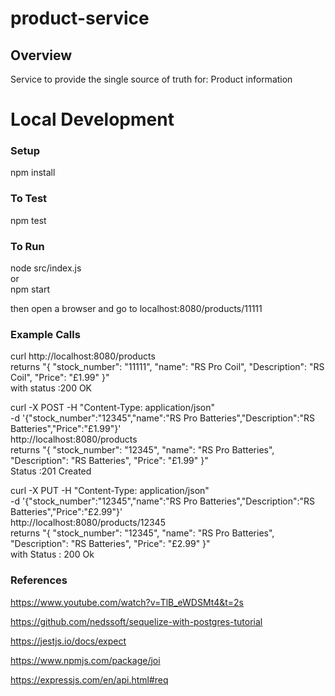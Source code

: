 # product-service

## Overview

Service to provide the single source of truth for:
Product information

# Local Development

### Setup
npm install

### To Test
npm test

### To Run
node src/index.js \
or \
npm start

then open a browser and go to localhost:8080/products/11111

### Example Calls
curl http://localhost:8080/products \
    returns "{
    "stock_number": "11111",
    "name": "RS Pro Coil",
    "Description": "RS Coil",
    "Price": "£1.99"
}" \
with status :200 OK

curl -X POST -H "Content-Type: application/json" \
 -d '{"stock_number":"12345","name":"RS Pro Batteries","Description":"RS Batteries","Price":"£1.99"}' \
 http://localhost:8080/products \
    returns "{
    "stock_number": "12345",
    "name": "RS Pro Batteries",
    "Description": "RS Batteries",
    "Price": "£1.99"
}" \
Status :201 Created

curl -X PUT -H "Content-Type: application/json" \
 -d '{"stock_number":"12345","name":"RS Pro Batteries","Description":"RS Batteries","Price":"£2.99"}' \
 http://localhost:8080/products/12345  \
    returns "{
    "stock_number": "12345",
    "name": "RS Pro Batteries",
    "Description": "RS Batteries",
    "Price": "£2.99"
}" \
with Status : 200 Ok

### References
https://www.youtube.com/watch?v=TlB_eWDSMt4&t=2s

https://github.com/nedssoft/sequelize-with-postgres-tutorial

https://jestjs.io/docs/expect

https://www.npmjs.com/package/joi

https://expressjs.com/en/api.html#req 
